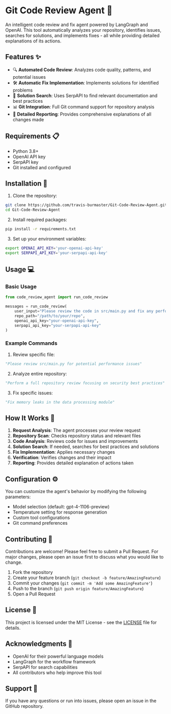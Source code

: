 # Git Code Review Agent 🤖

An intelligent code review and fix agent powered by LangGraph and OpenAI. This tool automatically analyzes your repository, identifies issues, searches for solutions, and implements fixes - all while providing detailed explanations of its actions.

## Features ✨

- 🔍 **Automated Code Review**: Analyzes code quality, patterns, and potential issues
- 🛠️ **Automatic Fix Implementation**: Implements solutions for identified problems
- 🔎 **Solution Search**: Uses SerpAPI to find relevant documentation and best practices
- 📊 **Git Integration**: Full Git command support for repository analysis
- 📝 **Detailed Reporting**: Provides comprehensive explanations of all changes made

## Requirements 📋

- Python 3.8+
- OpenAI API key
- SerpAPI key
- Git installed and configured

## Installation 🚀

1. Clone the repository:
```bash
git clone https://github.com/travis-burmaster/Git-Code-Review-Agent.git
cd Git-Code-Review-Agent
```

2. Install required packages:
```bash
pip install -r requirements.txt
```

3. Set up your environment variables:
```bash
export OPENAI_API_KEY='your-openai-api-key'
export SERPAPI_API_KEY='your-serpapi-api-key'
```

## Usage 💻

### Basic Usage

```python
from code_review_agent import run_code_review

messages = run_code_review(
    user_input="Please review the code in src/main.py and fix any performance issues",
    repo_path="/path/to/your/repo",
    openai_api_key="your-openai-api-key",
    serpapi_api_key="your-serpapi-api-key"
)
```

### Example Commands

1. Review specific file:
```python
"Please review src/main.py for potential performance issues"
```

2. Analyze entire repository:
```python
"Perform a full repository review focusing on security best practices"
```

3. Fix specific issues:
```python
"Fix memory leaks in the data processing module"
```

## How It Works 🔄

1. **Request Analysis**: The agent processes your review request
2. **Repository Scan**: Checks repository status and relevant files
3. **Code Analysis**: Reviews code for issues and improvements
4. **Solution Search**: If needed, searches for best practices and solutions
5. **Fix Implementation**: Applies necessary changes
6. **Verification**: Verifies changes and their impact
7. **Reporting**: Provides detailed explanation of actions taken

## Configuration ⚙️

You can customize the agent's behavior by modifying the following parameters:

- Model selection (default: gpt-4-1106-preview)
- Temperature setting for response generation
- Custom tool configurations
- Git command preferences

## Contributing 🤝

Contributions are welcome! Please feel free to submit a Pull Request. For major changes, please open an issue first to discuss what you would like to change.

1. Fork the repository
2. Create your feature branch (`git checkout -b feature/AmazingFeature`)
3. Commit your changes (`git commit -m 'Add some AmazingFeature'`)
4. Push to the branch (`git push origin feature/AmazingFeature`)
5. Open a Pull Request

## License 📄

This project is licensed under the MIT License - see the [LICENSE](LICENSE) file for details.

## Acknowledgments 🙏

- OpenAI for their powerful language models
- LangGraph for the workflow framework
- SerpAPI for search capabilities
- All contributors who help improve this tool

## Support 💬

If you have any questions or run into issues, please open an issue in the GitHub repository.